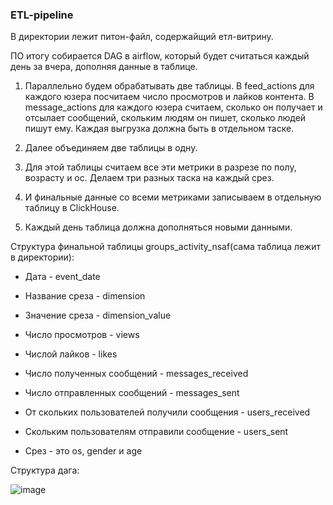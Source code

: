 ### ETL-pipeline

В директории лежит питон-файл, содержайщий етл-витрину.

ПО итогу собирается DAG в airflow, который будет считаться каждый день за вчера, дополняя данные в таблице.

1. Параллельно будем обрабатывать две таблицы. В feed_actions для каждого юзера посчитаем число просмотров и лайков контента. В message_actions для каждого юзера считаем, сколько он получает и отсылает сообщений, скольким людям он пишет, сколько людей пишут ему. Каждая выгрузка должна быть в отдельном таске.

2. Далее объединяем две таблицы в одну.

3. Для этой таблицы считаем все эти метрики в разрезе по полу, возрасту и ос. Делаем три разных таска на каждый срез.

4. И финальные данные со всеми метриками записываем в отдельную таблицу в ClickHouse.

5. Каждый день таблица должна дополняться новыми данными. 

Структура финальной таблицы groups_activity_nsaf(сама таблица лежит в директории):

* Дата - event_date

* Название среза - dimension

* Значение среза - dimension_value

* Число просмотров - views

* Числой лайков - likes

* Число полученных сообщений - messages_received

* Число отправленных сообщений - messages_sent

* От скольких пользователей получили сообщения - users_received

* Скольким пользователям отправили сообщение - users_sent

* Срез - это os, gender и age

Структура дага:

![image](https://user-images.githubusercontent.com/94457858/192869371-7139a536-b800-4970-b770-7475ab2e5b04.png)


